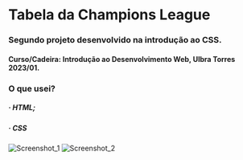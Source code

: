 # Tabela da Champions League
### Segundo projeto desenvolvido na introdução ao CSS.
#### Curso/Cadeira: Introdução ao Desenvolvimento Web, Ulbra Torres 2023/01.

### O que usei?

##### · HTML;
##### · CSS

![Screenshot_1](https://github.com/ViniciusMat0s/TabelaChampions_HTMLCSS/assets/128171517/00828262-0819-4eec-be94-9a622ea94717)
![Screenshot_2](https://github.com/ViniciusMat0s/TabelaChampions_HTMLCSS/assets/128171517/7faf604b-3274-4feb-837a-2fe9aa18fac0)
